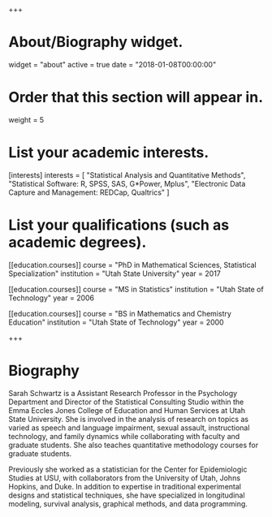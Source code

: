 +++
# About/Biography widget.
widget = "about"
active = true
date = "2018-01-08T00:00:00"

# Order that this section will appear in.
weight = 5

# List your academic interests.
[interests]
  interests = [
    "Statistical Analysis and Quantitative Methods",
    "Statistical Software: R, SPSS, SAS, G*Power, Mplus",
    "Electronic Data Capture and Management: REDCap, Qualtrics"
  ]

# List your qualifications (such as academic degrees).
[[education.courses]]
  course = "PhD in Mathematical Sciences, Statistical Specialization"
  institution = "Utah State University"
  year = 2017

[[education.courses]]
  course = "MS in Statistics"
  institution = "Utah State of Technology"
  year = 2006

[[education.courses]]
  course = "BS in Mathematics and Chemistry Education"
  institution = "Utah State of Technology"
  year = 2000
 
+++

# Biography

Sarah Schwartz is a Assistant Research Professor in the Psychology Department and Director of the Statistical Consulting Studio within the Emma Eccles Jones College of Education and Human Services at Utah State University.  She is involved in the analysis of research on topics as varied as speech and language impairment, sexual assault, instructional technology, and family dynamics while collaborating with faculty and graduate students.  She also teaches quantitative methodology courses for graduate students.  

Previously she worked as a statistician for the Center for Epidemiologic Studies at USU, with collaborators from the University of Utah, Johns Hopkins, and Duke. In addition to expertise in traditional experimental designs and statistical techniques, she have specialized in longitudinal modeling, survival analysis, graphical methods, and data programming.


